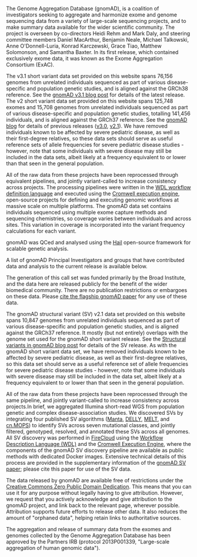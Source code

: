 The Genome Aggregation Database (gnomAD), is a coalition of investigators seeking to aggregate and harmonize exome and genome sequencing data from a variety of large-scale sequencing projects, and to make summary data available for the wider scientific community. The project is overseen by co-directors Heidi Rehm and Mark Daly, and steering committee members Daniel MacArthur, Benjamin Neale, Michael Talkowski, Anne O'Donnell-Luria, Konrad Karczewski, Grace Tiao, Matthew Solomonson, and Samantha Baxter. In its first release, which contained exclusively exome data, it was known as the Exome Aggregation Consortium (ExAC).

The v3.1 short variant data set provided on this website spans 76,156 genomes from unrelated individuals sequenced as part of various disease-specific and population genetic studies, and is aligned against the GRCh38 reference. See the [gnomAD v3.1 blog post](https://gnomad.broadinstitute.org/blog/2020-10-gnomad-v3-1-new-content-methods-annotations-and-data-availability/) for details of the latest release. The v2 short variant data set provided on this website spans 125,748 exomes and 15,708 genomes from unrelated individuals sequenced as part of various disease-specific and population genetic studies, totalling 141,456 individuals, and is aligned against the GRCh37 reference. See the [gnomAD blog](https://gnomad.broadinstitute.org/blog/) for details of previous releases ([v3.0](https://gnomad.broadinstitute.org/blog/2019-10-gnomad-v3-0/), [v2.1](https://gnomad.broadinstitute.org/blog/2018-10-gnomad-v2-1/)). We have removed individuals known to be affected by severe pediatric disease, as well as their first-degree relatives, so these data sets should serve as useful reference sets of allele frequencies for severe pediatric disease studies - however, note that some individuals with severe disease may still be included in the data sets, albeit likely at a frequency equivalent to or lower than that seen in the general population.

All of the raw data from these projects have been reprocessed through equivalent pipelines, and jointly variant-called to increase consistency across projects. The processing pipelines were written in the [WDL workflow definition language](https://software.broadinstitute.org/wdl/) and executed using the [Cromwell execution engine](https://github.com/broadinstitute/cromwell), open-source projects for defining and executing genomic workflows at massive scale on multiple platforms. The gnomAD data set contains individuals sequenced using multiple exome capture methods and sequencing chemistries, so coverage varies between individuals and across sites. This variation in coverage is incorporated into the variant frequency calculations for each variant.

gnomAD was QCed and analysed using the [Hail](https://hail.is/) open-source framework for scalable genetic analysis.

A list of gnomAD Principal Investigators and groups that have contributed data and analysis to the current release is available below.

The generation of this call set was funded primarily by the Broad Institute, and the data here are released publicly for the benefit of the wider biomedical community. There are no publication restrictions or embargoes on these data. Please [cite the flagship gnomAD paper](https://www.nature.com/articles/s41586-020-2308-7#citeas) for any use of these data.

The gnomAD structural variant (SV) v2.1 data set provided on this website spans 10,847 genomes from unrelated individuals sequenced as part of various disease-specific and population genetic studies, and is aligned against the GRCh37 reference. It mostly (but not entirely) overlaps with the genome set used for the gnomAD short variant release. See the [Structural variants in gnomAD blog post](https://gnomad.broadinstitute.org/blog/2019-03-structural-variants-in-gnomad/) for details of the SV release. As with the gnomAD short variant data set, we have removed individuals known to be affected by severe pediatric disease, as well as their first-degree relatives, so this data set should serve as a useful reference set of allele frequencies for severe pediatric disease studies - however, note that some individuals with severe disease may still be included in the data set, albeit likely at a frequency equivalent to or lower than that seen in the general population.

All of the raw data from these projects have been reprocessed through the same pipeline, and jointly variant-called to increase consistency across projects.In brief, we aggregated Illumina short-read WGS from population genetic and complex disease-association studies. We discovered SVs by integrating four published SV algorithms ([Manta](https://www.ncbi.nlm.nih.gov/pubmed/26647377), [DELLY](https://www.ncbi.nlm.nih.gov/pubmed/22962449), [MELT](https://www.ncbi.nlm.nih.gov/pubmed/28855259), and [cn.MOPS](https://www.ncbi.nlm.nih.gov/pubmed/22302147)) to identify SVs across seven mutational classes, and jointly filtered, genotyped, resolved, and annotated these SVs across all genomes. All SV discovery was performed in [FireCloud](https://software.broadinstitute.org/firecloud/) using the [Workflow Description Language (WDL)](https://software.broadinstitute.org/wdl/) and the [Cromwell Execution Engine](https://cromwell.readthedocs.io/en/stable/), where the components of the gnomAD SV discovery pipeline are available as public methods with dedicated Docker images. Extensive technical details of this process are provided in the supplementary information of the [gnomAD SV paper](https://broad.io/gnomad_sv); please cite this paper for use of the SV data.

The data released by gnomAD are available free of restrictions under the [Creative Commons Zero Public Domain Dedication](https://creativecommons.org/publicdomain/zero/1.0/). This means that you can use it for any purpose without legally having to give attribution. However, we request that you actively acknowledge and give attribution to the gnomAD project, and link back to the relevant page, wherever possible. Attribution supports future efforts to release other data. It also reduces the amount of "orphaned data", helping retain links to authoritative sources.

The aggregation and release of summary data from the exomes and genomes collected by the Genome Aggregation Database has been approved by the Partners IRB (protocol 2013P001339, "Large-scale aggregation of human genomic data").
